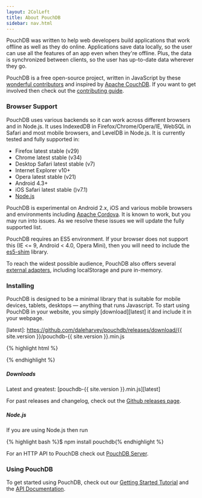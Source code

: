 ```yaml
---
layout: 2ColLeft
title: About PouchDB
sidebar: nav.html
---
```


PouchDB was written to help web developers build applications that work offline as well as they do online. Applications save data locally, so the user can use all the features of an app even when they're offline. Plus, the data is synchronized between clients, so the user has up-to-date data wherever they go.

PouchDB is a free open-source project, written in JavaScript by these [wonderful contributors](https://github.com/daleharvey/pouchdb/graphs/contributors) and inspired by <a href="http://couchdb.apache.org/">Apache CouchDB</a>. If you want to get involved then check out the [contributing guide](https://github.com/daleharvey/pouchdb/blob/master/CONTRIBUTING.md).

### Browser Support

PouchDB uses various backends so it can work across different browsers and in Node.js. It uses IndexedDB in Firefox/Chrome/Opera/IE, WebSQL in Safari and most mobile browsers, and LevelDB in Node.js. It is currently tested and fully supported in:

 * Firefox latest stable (v29)
 * Chrome latest stable (v34)
 * Desktop Safari latest stable (v7)
 * Internet Explorer v10+
 * Opera latest stable (v21)
 * Android 4.3+
 * iOS Safari latest stable ()v7.1)
 * [Node.js](http://nodejs.org/)

PouchDB is experimental on Android 2.x, iOS and various mobile browsers and environments including [Apache Cordova](http://cordova.apache.org/). It is known to work, but you may run into issues. As we resolve these issues we will update the fully supported list.

PouchDB requires an ES5 environment. If your browser does not support this (IE <= 9, Android < 4.0, Opera Mini), then you will need to include the [es5-shim](https://github.com/es-shims/es5-shim) library.

To reach the widest possible audience, PouchDB also offers several [external adapters](adapters.html), including localStorage and pure in-memory.

### Installing

PouchDB is designed to be a minimal library that is suitable for mobile devices, tablets, desktops &mdash; anything that runs Javascript. To start using PouchDB in your website, you simply [download][latest] it and include it in your webpage.

  [latest]: https://github.com/daleharvey/pouchdb/releases/download/{{ site.version }}/pouchdb-{{ site.version }}.min.js

{% highlight html %}
<script src="pouchdb-{{ site.version }}.min.js"></script>
{% endhighlight %}

##### Downloads

Latest and greatest: [pouchdb-{{ site.version }}.min.js][latest]

For past releases and changelog, check out the [Github releases page](https://github.com/daleharvey/pouchdb/releases).

##### Node.js

If you are using Node.js then run

{% highlight bash %}$ npm install pouchdb{% endhighlight %}

For an HTTP API to PouchDB check out [PouchDB Server](https://github.com/nick-thompson/pouchdb-server).

### Using PouchDB

To get started using PouchDB, check out our [Getting Started Tutorial](getting-started.html) and the [API Documentation](api.html).
